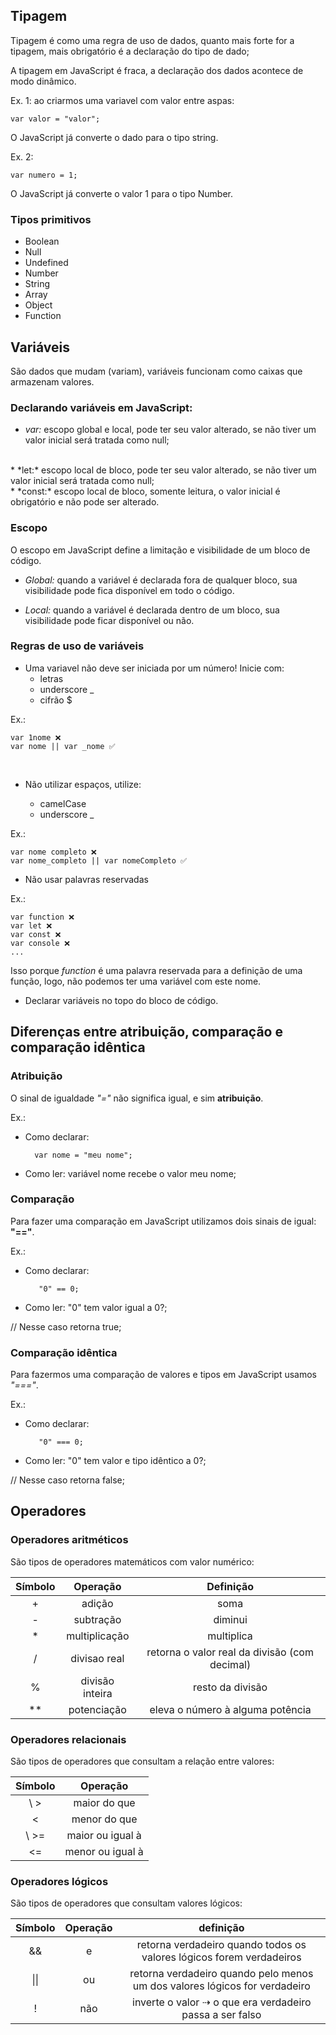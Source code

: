 ## Tipagem

Tipagem é como uma regra de uso de dados, quanto mais forte for a tipagem, mais obrigatório é a declaração do tipo de dado;

A tipagem em JavaScript é fraca, a declaração dos dados acontece de modo dinâmico.
    
Ex. 1: ao criarmos uma variavel com valor entre aspas:

    var valor = "valor";

O JavaScript já converte o dado para o tipo string.
    
Ex. 2: 
    
    var numero = 1;

O JavaScript já converte o valor 1 para o tipo Number.

### Tipos primitivos

* Boolean
* Null
* Undefined
* Number
* String
* Array
* Object
* Function

## Variáveis

São dados que mudam (variam), variáveis funcionam como caixas que armazenam valores. 

### Declarando variáveis em JavaScript:

* *var:* escopo global e local, pode ter seu valor alterado, se não tiver um valor inicial será tratada como null;
<br>
* *let:* escopo local de bloco, pode ter seu valor alterado, se não tiver um valor inicial será tratada como null;
<br>
* *const:* escopo local de bloco, somente leitura, o valor inicial é obrigatório e não pode ser alterado.

### Escopo

O escopo em JavaScript define a limitação e visibilidade de um bloco de código.

* *Global:* quando a variável é declarada fora de qualquer bloco, sua visibilidade pode fica disponível em todo o código.

* *Local:* quando a variável é declarada dentro de um bloco, sua visibilidade pode ficar disponível ou não.

### Regras de uso de variáveis

* Uma variavel não deve ser iniciada por um número! Inicie com:
    * letras
    * underscore _
    * cifrão $
    
Ex.:

    var 1nome ❌
    var nome || var _nome ✅ 

<br>

* Não utilizar espaços, utilize:

    * camelCase
    * underscore _

Ex.:

    var nome completo ❌
    var nome_completo || var nomeCompleto ✅

* Não usar palavras reservadas

Ex.:

    var function ❌
    var let ❌
    var const ❌
    var console ❌
    ...
    

Isso porque *function* é uma palavra reservada para a definição de uma função, logo, não podemos ter uma variável com este nome.


* Declarar variáveis no topo do bloco de código.

## Diferenças entre atribuição, comparação e comparação idêntica

### Atribuição
O sinal de igualdade *"="* não significa igual, e sim **atribuição**.

Ex.:
* Como declarar:


        var nome = "meu nome";

* Como ler: variável nome recebe o valor meu nome;

### Comparação
Para fazer uma comparação em JavaScript utilizamos dois sinais de igual: **"=="**.

Ex.:
* Como declarar:

         "0" == 0;

* Como ler: "0" tem valor igual a 0?;
    
// Nesse caso retorna true;

### Comparação idêntica
Para fazermos uma comparação de valores e tipos em JavaScript usamos *"==="*.

Ex.:
* Como declarar:

         "0" === 0;

* Como ler: "0" tem valor e tipo idêntico a 0?;
 
 // Nesse caso retorna false; 

 ## Operadores

 ### Operadores aritméticos

 São tipos de operadores matemáticos com valor numérico:

 Símbolo    | Operação          | Definição
:---------: | :------:            | :---------: 
+           | adição            | soma
-           | subtração         | diminui
*           | multiplicação     | multiplica
/           | divisao real      | retorna o valor real da divisão (com decimal)
%           | divisão inteira   | resto da divisão
**          | potenciação       | eleva o número à alguma potência



 ### Operadores relacionais

São tipos de operadores que consultam a relação entre valores:

 Símbolo    | Operação
:---------: | :--------:           
\ >           | maior do que
<           | menor do que  
\ >=          | maior ou igual à     
<=          | menor ou igual à


 ### Operadores lógicos

São tipos de operadores que consultam valores lógicos:

Símbolo     | Operação  | definição |
:---------: | :--------:| :--------:|         
 &&         |  e        | retorna verdadeiro quando todos os valores lógicos forem verdadeiros
 \|\|       | ou        | retorna verdadeiro quando pelo menos um dos valores lógicos for verdadeiro
 !          | não       | inverte o valor ⇢ o que era verdadeiro passa a ser falso
